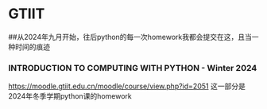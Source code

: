 # GTIIT
##从2024年九月开始，往后python的每一次homework我都会提交在这，且当一种时间的痕迹
### INTRODUCTION TO COMPUTING WITH PYTHON - Winter 2024
https://moodle.gtiit.edu.cn/moodle/course/view.php?id=2051
这一部分是2024年冬季学期python课的homework
